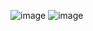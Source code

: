 ![image](https://github.com/user-attachments/assets/6f66a163-5732-4896-8986-c182d6ed946f)
![image](https://github.com/user-attachments/assets/6487c892-1f32-466c-80bb-bcfa4667780e)
